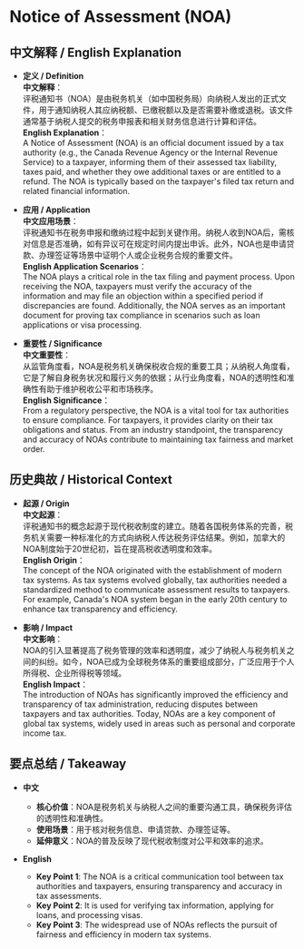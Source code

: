 # Notice of Assessment (NOA)

## 中文解释 / English Explanation

* **定义 / Definition**  
  **中文解释**：  
  评税通知书（NOA）是由税务机关（如中国税务局）向纳税人发出的正式文件，用于通知纳税人其应纳税额、已缴税额以及是否需要补缴或退税。该文件通常基于纳税人提交的税务申报表和相关财务信息进行计算和评估。  
  **English Explanation**：  
  A Notice of Assessment (NOA) is an official document issued by a tax authority (e.g., the Canada Revenue Agency or the Internal Revenue Service) to a taxpayer, informing them of their assessed tax liability, taxes paid, and whether they owe additional taxes or are entitled to a refund. The NOA is typically based on the taxpayer's filed tax return and related financial information.

* **应用 / Application**  
  **中文应用场景**：  
  评税通知书在税务申报和缴纳过程中起到关键作用。纳税人收到NOA后，需核对信息是否准确，如有异议可在规定时间内提出申诉。此外，NOA也是申请贷款、办理签证等场景中证明个人或企业税务合规的重要文件。  
  **English Application Scenarios**：  
  The NOA plays a critical role in the tax filing and payment process. Upon receiving the NOA, taxpayers must verify the accuracy of the information and may file an objection within a specified period if discrepancies are found. Additionally, the NOA serves as an important document for proving tax compliance in scenarios such as loan applications or visa processing.

* **重要性 / Significance**  
  **中文重要性**：  
  从监管角度看，NOA是税务机关确保税收合规的重要工具；从纳税人角度看，它是了解自身税务状况和履行义务的依据；从行业角度看，NOA的透明性和准确性有助于维护税收公平和市场秩序。  
  **English Significance**：  
  From a regulatory perspective, the NOA is a vital tool for tax authorities to ensure compliance. For taxpayers, it provides clarity on their tax obligations and status. From an industry standpoint, the transparency and accuracy of NOAs contribute to maintaining tax fairness and market order.

## 历史典故 / Historical Context

* **起源 / Origin**  
  **中文起源**：  
  评税通知书的概念起源于现代税收制度的建立。随着各国税务体系的完善，税务机关需要一种标准化的方式向纳税人传达税务评估结果。例如，加拿大的NOA制度始于20世纪初，旨在提高税收透明度和效率。  
  **English Origin**：  
  The concept of the NOA originated with the establishment of modern tax systems. As tax systems evolved globally, tax authorities needed a standardized method to communicate assessment results to taxpayers. For example, Canada's NOA system began in the early 20th century to enhance tax transparency and efficiency.

* **影响 / Impact**  
  **中文影响**：  
  NOA的引入显著提高了税务管理的效率和透明度，减少了纳税人与税务机关之间的纠纷。如今，NOA已成为全球税务体系的重要组成部分，广泛应用于个人所得税、企业所得税等领域。  
  **English Impact**：  
  The introduction of NOAs has significantly improved the efficiency and transparency of tax administration, reducing disputes between taxpayers and tax authorities. Today, NOAs are a key component of global tax systems, widely used in areas such as personal and corporate income tax.

## 要点总结 / Takeaway

* **中文**  
  - **核心价值**：NOA是税务机关与纳税人之间的重要沟通工具，确保税务评估的透明性和准确性。  
  - **使用场景**：用于核对税务信息、申请贷款、办理签证等。  
  - **延伸意义**：NOA的普及反映了现代税收制度对公平和效率的追求。

* **English**  
  - **Key Point 1**: The NOA is a critical communication tool between tax authorities and taxpayers, ensuring transparency and accuracy in tax assessments.  
  - **Key Point 2**: It is used for verifying tax information, applying for loans, and processing visas.  
  - **Key Point 3**: The widespread use of NOAs reflects the pursuit of fairness and efficiency in modern tax systems.